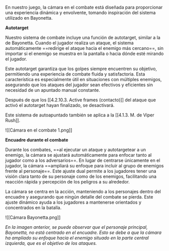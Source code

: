 
En nuestro juego, la cámara en el combate está diseñada para proporcionar una experiencia dinámica y envolvente, tomando inspiración del sistema utilizado en Bayonetta.

**Autotarget**

Nuestro sistema de combate incluye una función de autotarget, similar a la de Bayonetta. Cuando el jugador realiza un ataque, el sistema automáticamente ==redirige el ataque hacia el enemigo más cercano==, sin importar si el enemigo se muestra en la pantalla o hacia dónde esté mirando el jugador.

Este autotarget garantiza que los golpes siempre encuentren su objetivo, permitiendo una experiencia de combate fluida y satisfactoria. Esta característica es especialmente útil en situaciones con múltiples enemigos, asegurando que los ataques del jugador sean efectivos y eficientes sin necesidad de un apuntado manual constante.

Después de que los [[4.2.10.3. Active frames (contacto)]] del ataque que activó el autotarget hayan finalizado, se desactivará.

Este sistema de autoapuntado también se aplica a la [[4.1.3. M. de Viper Rush]].

![[Cámara en el combate 1.png]]

**Encuadre durante el combate**

Durante los combates, ==al ejecutar un ataque y autotargetear a un enemigo, la cámara se ajustará automáticamente para enfocar tanto al jugador como a los adversarios==. En lugar de centrarse únicamente en el jugador, la cámara ==ampliará su enfoque para incluir al grupo de enemigos frente al personaje==. Este ajuste dual permite a los jugadores tener una visión clara tanto de su personaje como de los enemigos, facilitando una reacción rápida y percepción de los peligros a su alrededor.

La cámara se centra en la acción, manteniendo a los personajes dentro del encuadre y asegurando que ningún detalle del combate se pierda. Este ajuste dinámico ayuda a los jugadores a mantenerse orientados y concentrados en la batalla.

![[Cámara Bayonetta.png]]

*En la imagen anterior, se puede observar que el personaje principal, Bayonetta, no está centrado en el encuadre. Esto se debe a que la cámara ha ampliado su enfoque hacia el enemigo situado en la parte central izquierda, que es el objetivo de los ataques.*

